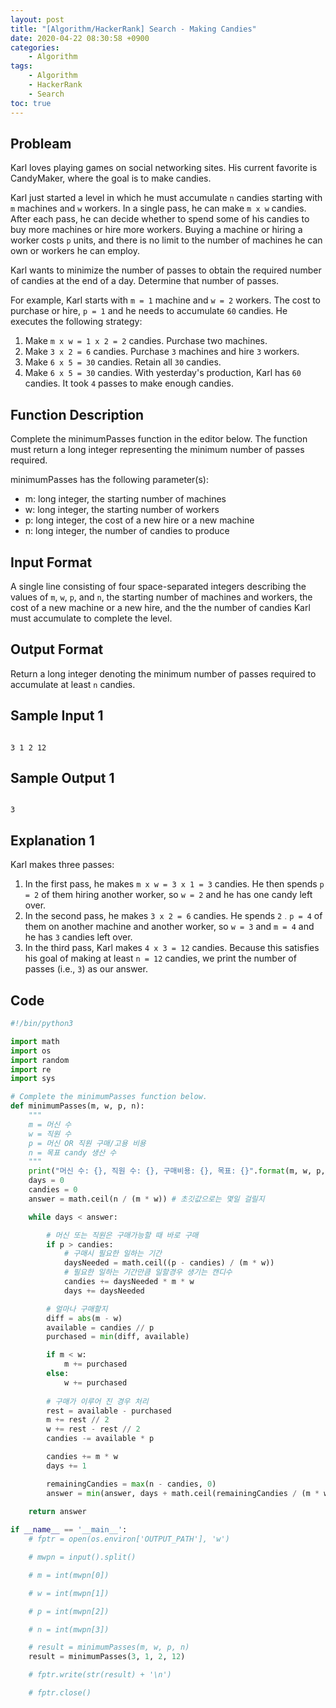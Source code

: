 ```yaml
---
layout: post
title: "[Algorithm/HackerRank] Search - Making Candies"
date: 2020-04-22 08:30:58 +0900
categories: 
    - Algorithm
tags:
    - Algorithm
    - HackerRank
    - Search
toc: true
---
```


<!-- more -->


## Probleam
Karl loves playing games on social networking sites. His current favorite is CandyMaker, where the goal is to make candies.

Karl just started a level in which he must accumulate `n` candies starting with `m` machines and `w` workers. In a single pass, he can make `m x w` candies. After each pass, he can decide whether to spend some of his candies to buy more machines or hire more workers. Buying a machine or hiring a worker costs `p` units, and there is no limit to the number of machines he can own or workers he can employ.

Karl wants to minimize the number of passes to obtain the required number of candies at the end of a day. Determine that number of passes.

For example, Karl starts with `m = 1` machine and `w = 2` workers. The cost to purchase or hire, `p = 1` and he needs to accumulate `60` candies. He executes the following strategy:
1. Make `m x w = 1 x 2 = 2` candies. Purchase two machines.
2. Make `3 x 2 = 6` candies. Purchase `3` machines and hire `3` workers.
3. Make `6 x 5 = 30` candies. Retain all `30` candies.
4. Make `6 x 5 = 30` candies. With yesterday's production, Karl has `60` candies.
It took `4` passes to make enough candies.

## Function Description
Complete the minimumPasses function in the editor below. The function must return a long integer representing the minimum number of passes required.

minimumPasses has the following parameter(s):
- m: long integer, the starting number of machines
- w: long integer, the starting number of workers
- p: long integer, the cost of a new hire or a new machine
- n: long integer, the number of candies to produce

## Input Format
A single line consisting of four space-separated integers describing the values of `m`, `w`, `p`, and `n`, the starting number of machines and workers, the cost of a new machine or a new hire, and the the number of candies Karl must accumulate to complete the level.

## Output Format
Return a long integer denoting the minimum number of passes required to accumulate at least `n` candies.

## Sample Input 1
```

3 1 2 12
```


## Sample Output 1
```

3
```


## Explanation 1
Karl makes three passes:
1. In the first pass, he makes `m x w = 3 x 1 = 3` candies. He then spends `p = 2` of them hiring another worker, so `w = 2` and he has one candy left over.
2. In the second pass, he makes `3 x 2 = 6` candies. He spends `2﹒p = 4` of them on another machine and another worker, so `w = 3` and `m = 4` and he has `3` candies left over.
3. In the third pass, Karl makes `4 x 3 = 12` candies. Because this satisfies his goal of making at least `n = 12` candies, we print the number of passes (i.e., `3`) as our answer.


## Code

```python
#!/bin/python3

import math
import os
import random
import re
import sys

# Complete the minimumPasses function below.
def minimumPasses(m, w, p, n):
    """
    m = 머신 수
    w = 직원 수
    p = 머신 OR 직원 구매/고용 비용
    n = 목표 candy 생산 수
    """
    print("머신 수: {}, 직원 수: {}, 구매비용: {}, 목표: {}".format(m, w, p, n))
    days = 0
    candies = 0
    answer = math.ceil(n / (m * w)) # 초깃값으로는 몇일 걸릴지 

    while days < answer:

        # 머신 또는 직원은 구매가능할 때 바로 구매
        if p > candies:
            # 구매시 필요한 일하는 기간
            daysNeeded = math.ceil((p - candies) / (m * w))
            # 필요한 일하는 기간만큼 일할경우 생기는 캔디수
            candies += daysNeeded * m * w
            days += daysNeeded

        # 얼마나 구매할지
        diff = abs(m - w)   
        available = candies // p
        purchased = min(diff, available)

        if m < w:
            m += purchased
        else:
            w += purchased
        
        # 구매가 이루어 진 경우 처리
        rest = available - purchased
        m += rest // 2
        w += rest - rest // 2
        candies -= available * p

        candies += m * w
        days += 1

        remainingCandies = max(n - candies, 0)
        answer = min(answer, days + math.ceil(remainingCandies / (m * w)))
    
    return answer

if __name__ == '__main__':
    # fptr = open(os.environ['OUTPUT_PATH'], 'w')

    # mwpn = input().split()

    # m = int(mwpn[0])

    # w = int(mwpn[1])

    # p = int(mwpn[2])

    # n = int(mwpn[3])

    # result = minimumPasses(m, w, p, n)
    result = minimumPasses(3, 1, 2, 12)

    # fptr.write(str(result) + '\n')

    # fptr.close()
```
